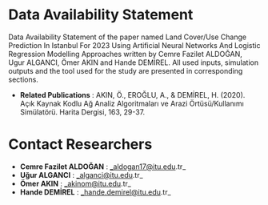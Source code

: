# Data Availability Statement

Data Availability Statement of the paper named Land Cover/Use Change Prediction In Istanbul For 2023 Using Artificial Neural Networks And Logistic Regression Modelling Approaches written by Cemre Fazilet ALDOĞAN, Ugur ALGANCI, Ömer AKIN and Hande DEMİREL. All used inputs, simulation outputs and the tool used for the study are presented in corresponding sections.

* __Related Publications__ : AKIN, Ö., EROĞLU, A., & DEMİREL, H. (2020). Açık Kaynak Kodlu Ağ Analiz Algoritmaları ve Arazi Örtüsü/Kullanımı Simülatörü. Harita Dergisi, 163, 29-37.

# Contact Researchers

* __Cemre Fazilet ALDOĞAN__ : _aldogan17@itu.edu.tr_
* __Uğur ALGANCI__ : _alganci@itu.edu.tr_
* __Ömer AKIN__ : _akinom@itu.edu.tr_
* __Hande DEMİREL__ : _hande.demirel@itu.edu.tr_
